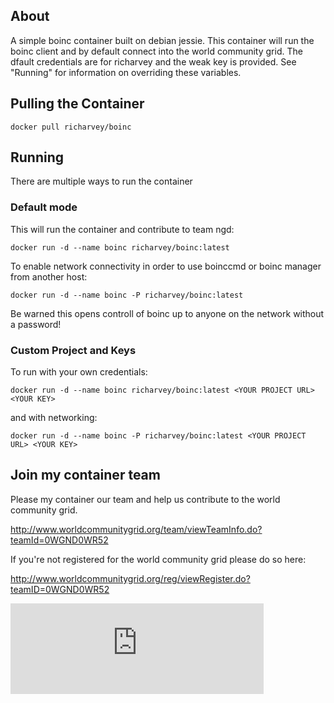 ## About

A simple boinc container built on debian jessie. This container will run the boinc client and by default connect into the world community grid. The dfault credentials are for richarvey and the weak key is provided. See "Running" for information on overriding these variables.

## Pulling the Container

    docker pull richarvey/boinc

## Running

There are multiple ways to run the container

### Default mode

This will run the container and contribute to team ngd:

    docker run -d --name boinc richarvey/boinc:latest

To enable network connectivity in order to use boinccmd or boinc manager from another host:

    docker run -d --name boinc -P richarvey/boinc:latest

Be warned this opens controll of boinc up to anyone on the network without a password!

### Custom Project and Keys

To run with your own credentials:

    docker run -d --name boinc richarvey/boinc:latest <YOUR PROJECT URL> <YOUR KEY>

and with networking:

    docker run -d --name boinc -P richarvey/boinc:latest <YOUR PROJECT URL> <YOUR KEY>

## Join my container team

Please my container our team and help us contribute to the world community grid.

http://www.worldcommunitygrid.org/team/viewTeamInfo.do?teamId=0WGND0WR52

If you're not registered for the world community grid please do so here:

http://www.worldcommunitygrid.org/reg/viewRegister.do?teamID=0WGND0WR52

<iframe src="http://www.worldcommunitygrid.org/getDynamicImage.do?teamId=0WGND0WR52&mnOn=true&stat=1&imageNum=1&rankOn=false&projectsOn=false&special=true" frameborder="0" name="di" scrolling="no" width="405px" height="145px"></iframe>

